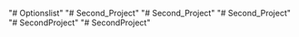 "# Optionslist" 
"# Second_Project" 
"# Second_Project" 
"# Second_Project" 
"# SecondProject" 
"# SecondProject" 
